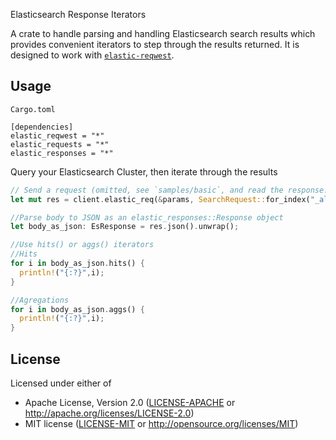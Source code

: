  Elasticsearch Response Iterators

 A crate to handle parsing and handling Elasticsearch search results which provides
 convenient iterators to step through the results returned. It is designed to work
 with [`elastic-reqwest`](https://github.com/elastic-rs/elastic-hyper/).

 ## Usage
 
`Cargo.toml`
```
[dependencies]
elastic_reqwest = "*"
elastic_requests = "*"
elastic_responses = "*" 
```

 Query your Elasticsearch Cluster, then iterate through the results

 ```rust
 // Send a request (omitted, see `samples/basic`, and read the response.
 let mut res = client.elastic_req(&params, SearchRequest::for_index("_all", body)).unwrap();

 //Parse body to JSON as an elastic_responses::Response object
 let body_as_json: EsResponse = res.json().unwrap();

 //Use hits() or aggs() iterators
 //Hits
 for i in body_as_json.hits() {
   println!("{:?}",i);
 }

 //Agregations
 for i in body_as_json.aggs() {
   println!("{:?}",i);
 }
 ```
 
 ## License
 
 Licensed under either of
 
 - Apache License, Version 2.0 ([LICENSE-APACHE](LICENSE-APACHE) or http://apache.org/licenses/LICENSE-2.0)
 - MIT license ([LICENSE-MIT](LICENSE-MIT) or http://opensource.org/licenses/MIT)
 